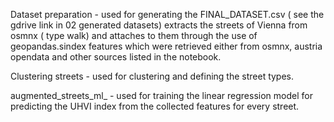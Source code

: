 Dataset preparation - used for generating the FINAL_DATASET.csv ( see the gdrive link in 02 generated datasets)
  extracts the streets of Vienna from osmnx ( type walk) and attaches to them through the use of geopandas.sindex features which were retrieved either from osmnx, austria opendata and other sources listed in the notebook.

Clustering streets - used for clustering and defining the street types. 

augmented_streets_ml_ - used for training the linear regression model for predicting the UHVI index from the collected features for every street.
